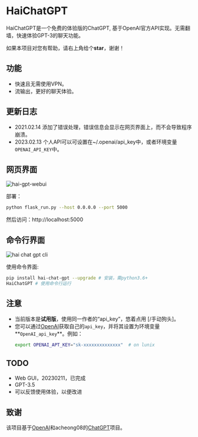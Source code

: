 # HaiChatGPT

HaiChatGPT是一个免费的体验版的ChatGPT, 基于OpenAI官方API实现。无需翻墙，快速体验GPT-3的聊天功能。

如果本项目对您有帮助，请右上角给个**star**，谢谢！

## 功能
+ 快速且无需使用VPN。
+ 流输出，更好的聊天体验。

## 更新日志

+ 2021.02.14 添加了错误处理，错误信息会显示在网页界面上，而不会导致程序崩溃。
+ 2023.02.13 个人API可以可设置在~/.openai/api_key中，或者环境变量`OPENAI_API_KEY`中。


## 网页界面
![hai-gpt-webui](https://zhangzhengde0225.github.io/images/blog/haichatgpt-web-gui.jpg)

部署：
```bash
python flask_run.py --host 0.0.0.0 --port 5000
```
然后访问：http://localhost:5000


## 命令行界面 
![hai chat gpt cli](https://zhangzhengde0225.github.io/images/blog/hai-chat-gpt_cli.png)

使用命令界面:
```bash
pip install hai-chat-gpt --upgrade # 安装，需python3.6+
HaiChatGPT # 使用命令行运行
```


## 注意
+ 当前版本是**试用版**，使用同一作者的“api_key”，悠着点用 [/手动狗头]。
+ 您可以通过[OpenAI](www.OpenAI.com)获取自己的`api_key`，并将其设置为环境变量**`OpenAI_api_key`**。例如：
    ```bash
    export OPENAI_APT_KEY="sk-xxxxxxxxxxxxxx"  # on lunix
    ```
## TODO
+ Web GUI，20230211，已完成
+ GPT-3.5
+ 可以反馈使用体验，以便改进

## 致谢
该项目基于[OpenAI](www.OpenAI.com)和acheong08的[ChatGPT](https://github.com/acheong08/ChatGPT)项目。